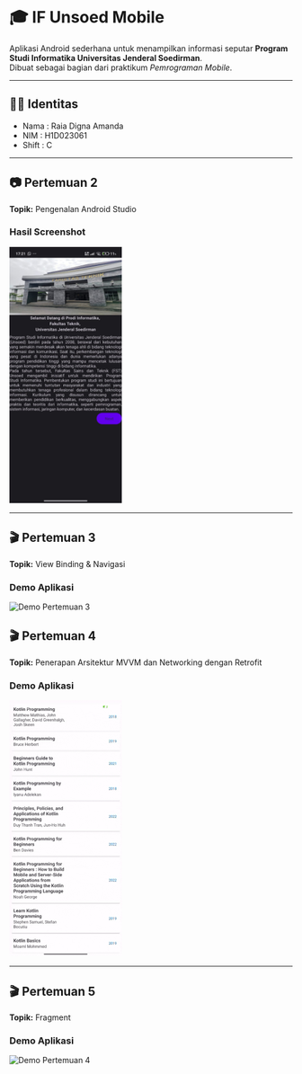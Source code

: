 # 🎓 IF Unsoed Mobile  

Aplikasi Android sederhana untuk menampilkan informasi seputar **Program Studi Informatika Universitas Jenderal Soedirman**.  
Dibuat sebagai bagian dari praktikum *Pemrograman Mobile*.  

---

## 👩‍💻 Identitas
- Nama   : Raia Digna Amanda 
- NIM    : H1D023061
- Shift  : C  

---

## 📷 Pertemuan 2  
**Topik:** Pengenalan Android Studio 
### Hasil Screenshot
<img src="assets/tugas1pertemuan2.jpg" alt="Screenshot Pertemuan 2" width="200"/>

---

## 🎬 Pertemuan 3  
**Topik:** View Binding & Navigasi 
### Demo Aplikasi  
<img src="assets/tugas2pertemuan3.gif" alt="Demo Pertemuan 3" width="200"/>



## 🎬 Pertemuan 4  
**Topik:** Penerapan Arsitektur MVVM dan Networking dengan Retrofit 
### Demo Aplikasi  
<img src="assets/tugas3pertemuan4.gif" alt="Demo Pertemuan 4" width="200"/>

---

## 🎬 Pertemuan 5 
**Topik:** Fragment
### Demo Aplikasi  
<img src="assets/tugas4pertemuan5.gif" alt="Demo Pertemuan 4" width="200"/>
